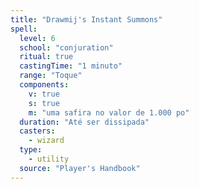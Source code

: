 ```yaml
---
title: "Drawmij's Instant Summons"
spell:
  level: 6
  school: "conjuration"
  ritual: true
  castingTime: "1 minuto"
  range: "Toque"
  components:
    v: true
    s: true
    m: "uma safira no valor de 1.000 po"
  duration: "Até ser dissipada"
  casters:
    - wizard
  type:
    - utility
  source: "Player's Handbook"
---
```

